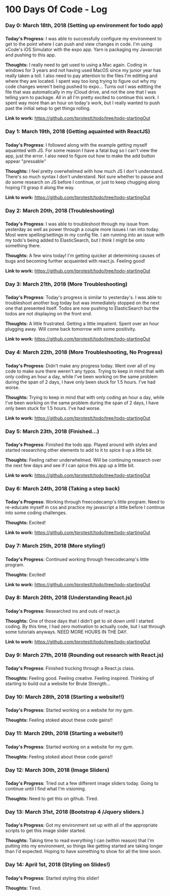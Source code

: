 # 100 Days Of Code - Log

### Day 0: March 18th, 2018 (Setting up environment for todo app)
##### 

**Today's Progress**: I was able to successfully configure my environment to get to the point where I can push and view changes in code. I'm using xCode's iOS Simulator with the expo app. Yarn is packaging my Javascript and pushing to this app. 

**Thoughts:** I really need to get used to using a Mac again. Coding in windows for 3 years and not having used MacOS since my junior year has really taken a toll. I also need to pay attention to the files I'm editting and where they are located. I spent way too long trying to figure out why my code changes weren't being pushed to expo... Turns out I was editting the file that was automatically in my iCloud drive, and not the one that I was telling yarn to package. All in all I'm pretty excited to continue this work. I spent way more than an hour on today's work, but I really wanted to push past the initial setup to get things rolling. 

**Link to work:** https://github.com/tprotestt/todo/tree/todo-startingOut

### Day 1: March 19th, 2018 (Getting aquainted with ReactJS)
##### 

**Today's Progress**: I followed along with the example getting myself aquainted with JS. For some reason I have a fatal bug so I can't view the app, just the error. I also need to figure out how to make the add button appear "pressable" 

**Thoughts:** I feel pretty overwhelmed with how much JS I don't understand. There's so much syntax I don't understand. Not sure whether to pause and do some research on JS before I continue, or just to keep chugging along hoping I'll grasp it along the way. 

**Link to work:** https://github.com/tprotestt/todo/tree/todo-startingOut

### Day 2: March 20th, 2018 (Troubleshooting)
##### 

**Today's Progress**: I was able to troubleshoot through my issue from yesterday as well as power through a couple more issues I ran into today. Most were spelling/settings in my config file. I am running into an issue with my todo's being added to ElasticSearch, but I think I might be onto something there.  

**Thoughts:** A few wins today! I'm getting quicker at determining causes of bugs and becoming further acquainted with react.js. Feeling good!

**Link to work:** https://github.com/tprotestt/todo/tree/todo-startingOut

### Day 3: March 21th, 2018 (More Troubleshooting)
##### 

**Today's Progress**: Today's progress is similar to yesterday's. I was able to troubleshoot another bug today but was immediately stopped on the next one that presented itself. Todos are now pushing to ElasticSearch but the todos are not displaying on the front end.   

**Thoughts:** A little frustrated. Getting a little impatient. Spent over an hour plugging away. Will come back tomorrow with some positivity. 

**Link to work:** https://github.com/tprotestt/todo/tree/todo-startingOut

### Day 4: March 22th, 2018 (More Troubleshooting, No Progress)
##### 

**Today's Progress**: Didn't make any progress today. Went over all of my code to make sure there weren't any typos. Trying to keep in mind that with only coding an hour a day, while I've been working on the same problem during the span of 2 days, I have only been stuck for 1.5 hours. I've had worse. 

**Thoughts:** Trying to keep in mind that with only coding an hour a day, while I've been working on the same problem during the span of 2 days, I have only been stuck for 1.5 hours. I've had worse.  

**Link to work:** https://github.com/tprotestt/todo/tree/todo-startingOut

### Day 5: March 23th, 2018 (Finished...)
##### 

**Today's Progress**: Finished the todo app. Played around with styles and started researching other elements to add to it to spice it up a little bit. 

**Thoughts:** Feeling rather underwhelmed. Will be continuing research over the next few days and see if I can spice this app up a little bit.   

**Link to work:** https://github.com/tprotestt/todo/tree/todo-startingOut

### Day 6: March 24th, 2018 (Taking a step back)
##### 

**Today's Progress**: Working through freecodecamp's little program. Need to re-educate myself in css and practice my javascript a little before I continue into some coding challenges. 

**Thoughts:** Excited!   

**Link to work:** https://github.com/tprotestt/todo/tree/todo-startingOut
### Day 7: March 25th, 2018 (More styling!)
##### 

**Today's Progress**: Continued working through freecodecamp's little program. 

**Thoughts:** Excited!   

**Link to work:** https://github.com/tprotestt/todo/tree/todo-startingOut

### Day 8: March 26th, 2018 (Understanding React.js)
##### 

**Today's Progress**: Researched ins and outs of react.js 

**Thoughts:** One of those days that I didn't get to sit down until I started coding. By this time, I had zero motivation to actually code, but I sat through some tutorials anyways. NEED MORE HOURS IN THE DAY.   

**Link to work:** https://github.com/tprotestt/todo/tree/todo-startingOut

### Day 9: March 27th, 2018 (Rounding out research with React.js)
##### 

**Today's Progress**: Finished trucking through a React.js class.  

**Thoughts:** Feeling good. Feeling creative. Feeling inspired. Thinking of starting to build out a website for Brute Strength...



### Day 10: March 28th, 2018 (Starting a website!!)
##### 

**Today's Progress**: Started working on a website for my gym.  

**Thoughts:** Feeling stoked about these code gains!!



### Day 11: March 29th, 2018 (Starting a website!!)
##### 

**Today's Progress**: Started working on a website for my gym.  

**Thoughts:** Feeling stoked about these code gains!!



### Day 12: March 30th, 2018 (Image Sliders)
##### 

**Today's Progress**: Tried out a few different image sliders today. Going to continue until I find what I'm visioning.  

**Thoughts:** Need to get this on github. Tired.



### Day 13: March 31st, 2018 (Bootstrap 4 /Jquery sliders.)
##### 

**Today's Progress**: Got my environment set up with all of the appropriate scripts to get this image slider started.   

**Thoughts:** Taking time to read everything I can (within reason) that I'm putting into my environment, so things like getting started are taking longer than I'd expected. Hoping to have something to show for all the time soon.



### Day 14: April 1st, 2018 (Styling on Slides!)
##### 

**Today's Progress**: Started styling this slider!   

**Thoughts:** Tired.


